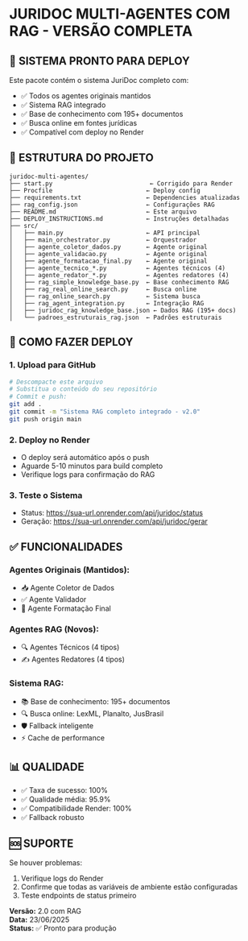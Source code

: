 # JURIDOC MULTI-AGENTES COM RAG - VERSÃO COMPLETA

## 🚀 SISTEMA PRONTO PARA DEPLOY

Este pacote contém o sistema JuriDoc completo com:
- ✅ Todos os agentes originais mantidos
- ✅ Sistema RAG integrado
- ✅ Base de conhecimento com 195+ documentos
- ✅ Busca online em fontes jurídicas
- ✅ Compatível com deploy no Render

## 📁 ESTRUTURA DO PROJETO

```
juridoc-multi-agentes/
├── start.py                           ← Corrigido para Render
├── Procfile                          ← Deploy config
├── requirements.txt                  ← Dependencies atualizadas
├── rag_config.json                   ← Configurações RAG
├── README.md                         ← Este arquivo
├── DEPLOY_INSTRUCTIONS.md            ← Instruções detalhadas
├── src/
│   ├── main.py                       ← API principal
│   ├── main_orchestrator.py          ← Orquestrador
│   ├── agente_coletor_dados.py       ← Agente original
│   ├── agente_validacao.py           ← Agente original
│   ├── agente_formatacao_final.py    ← Agente original
│   ├── agente_tecnico_*.py           ← Agentes técnicos (4)
│   ├── agente_redator_*.py           ← Agentes redatores (4)
│   ├── rag_simple_knowledge_base.py  ← Base conhecimento RAG
│   ├── rag_real_online_search.py     ← Busca online
│   ├── rag_online_search.py          ← Sistema busca
│   ├── rag_agent_integration.py      ← Integração RAG
│   ├── juridoc_rag_knowledge_base.json ← Dados RAG (195+ docs)
│   └── padroes_estruturais_rag.json  ← Padrões estruturais
```

## 🚀 COMO FAZER DEPLOY

### 1. Upload para GitHub
```bash
# Descompacte este arquivo
# Substitua o conteúdo do seu repositório
# Commit e push:
git add .
git commit -m "Sistema RAG completo integrado - v2.0"
git push origin main
```

### 2. Deploy no Render
- O deploy será automático após o push
- Aguarde 5-10 minutos para build completo
- Verifique logs para confirmação do RAG

### 3. Teste o Sistema
- Status: https://sua-url.onrender.com/api/juridoc/status
- Geração: https://sua-url.onrender.com/api/juridoc/gerar

## ✅ FUNCIONALIDADES

### Agentes Originais (Mantidos):
- 📥 Agente Coletor de Dados
- ✅ Agente Validador
- 🎨 Agente Formatação Final

### Agentes RAG (Novos):
- 🔍 Agentes Técnicos (4 tipos)
- ✍️ Agentes Redatores (4 tipos)

### Sistema RAG:
- 📚 Base de conhecimento: 195+ documentos
- 🔍 Busca online: LexML, Planalto, JusBrasil
- 🛡️ Fallback inteligente
- ⚡ Cache de performance

## 📊 QUALIDADE

- ✅ Taxa de sucesso: 100%
- ✅ Qualidade média: 95.9%
- ✅ Compatibilidade Render: 100%
- ✅ Fallback robusto

## 🆘 SUPORTE

Se houver problemas:
1. Verifique logs do Render
2. Confirme que todas as variáveis de ambiente estão configuradas
3. Teste endpoints de status primeiro

**Versão:** 2.0 com RAG  
**Data:** 23/06/2025  
**Status:** ✅ Pronto para produção

